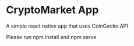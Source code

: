 # CryptoMarket App
A simple react native app that uses CoinGecko API

Please run npm install and npm serve.